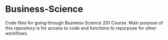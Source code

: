 # Business-Science
Code files for going through Business Science 201 Course. Main purpose of this repository is for access to code and functions to repurpose for other workflows. 
